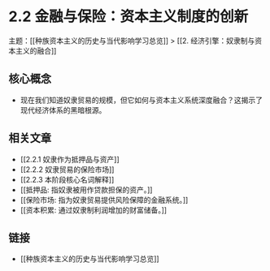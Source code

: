 # 2.2 金融与保险：资本主义制度的创新

主题：[[种族资本主义的历史与当代影响学习总览]] > [[2. 经济引擎：奴隶制与资本主义的融合]]

## 核心概念

- 现在我们知道奴隶贸易的规模，但它如何与资本主义系统深度融合？这揭示了现代经济体系的黑暗根源。

## 相关文章

- [[2.2.1 奴隶作为抵押品与资产]]
- [[2.2.2 奴隶贸易的保险市场]]
- [[2.2.3 本阶段核心名词解释]]
- [[抵押品: 指奴隶被用作贷款担保的资产。]]
- [[保险市场: 指为奴隶贸易提供风险保障的金融系统。]]
- [[资本积累: 通过奴隶制利润增加的财富储备。]]

## 链接

- [[种族资本主义的历史与当代影响学习总览]]
